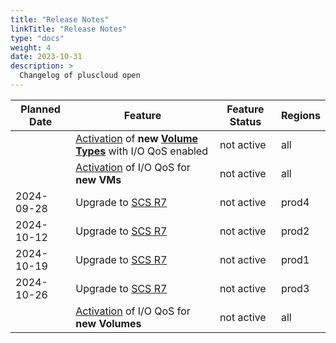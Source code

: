 ```yaml
---
title: "Release Notes"
linkTitle: "Release Notes"
type: "docs"
weight: 4
date: 2023-10-31
description: >
  Changelog of pluscloud open
---
```


| Planned Date | Feature | Feature Status | Regions |
|--------------|----------------------------------------|-----------|-----------|
|              | [Activation](notes/io-qos) of **new [Volume Types](../reference/volumes-snap-back#volume-types)** with I/O QoS enabled | not active| all |
|              | [Activation](notes/io-qos) of I/O QoS for **new VMs**  | not active| all|
| 2024-09-28   | Upgrade to [SCS R7](notes/scs-r7) | not active | prod4 |
| 2024-10-12   | Upgrade to [SCS R7](notes/scs-r7) | not active | prod2 |
| 2024-10-19   | Upgrade to [SCS R7](notes/scs-r7) | not active | prod1 |
| 2024-10-26   | Upgrade to [SCS R7](notes/scs-r7) | not active | prod3 |
|              | [Activation](notes/io-qos) of I/O QoS for **new Volumes** | not active| all |
